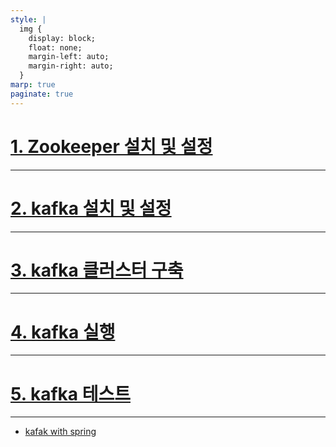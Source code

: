 ```yaml
---
style: |
  img {
    display: block;
    float: none;
    margin-left: auto;
    margin-right: auto;
  }
marp: true
paginate: true
---
```

# [1. Zookeeper 설치 및 설정](./1.%20Zookeeper%20설치%20및%20설정.md)

---
# [2. kafka 설치 및 설정](./2.%20kafka%20설치%20및%20설정.md)

---
# [3. kafka 클러스터 구축](./3.%20kafka%20클러스터%20구축.md)

---
# [4. kafka 실행](./4.%20kafka%20실행.md)

---
# [5. kafka 테스트](./5.%20kafka%20테스트.md)

---
- [kafak with spring](https://oingdaddy.tistory.com/308)
